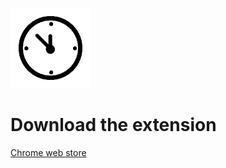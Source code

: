 ![](assets/icon-resizedpng.png)
# Download the extension
[Chrome web store](https://chrome.google.com/webstore/detail/stopwatch/imkhfeeopajmendidabohaodhjklpkja)
